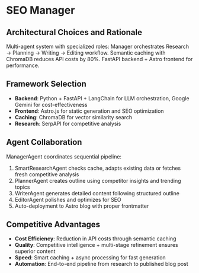 # SEO Manager

## Architectural Choices and Rationale
Multi-agent system with specialized roles: Manager orchestrates Research → Planning → Writing → Editing workflow. Semantic caching with ChromaDB reduces API costs by 80%. FastAPI backend + Astro frontend for performance.

## Framework Selection
- **Backend**: Python + FastAPI + LangChain for LLM orchestration, Google Gemini for cost-effectiveness
- **Frontend**: Astro.js for static generation and SEO optimization
- **Caching**: ChromaDB for vector similarity search
- **Research**: SerpAPI for competitive analysis

## Agent Collaboration
ManagerAgent coordinates sequential pipeline:
1. SmartResearchAgent checks cache, adapts existing data or fetches fresh competitive analysis
2. PlannerAgent creates outline using competitor insights and trending topics
3. WriterAgent generates detailed content following structured outline
4. EditorAgent polishes and optimizes for SEO
5. Auto-deployment to Astro blog with proper frontmatter

## Competitive Advantages
- **Cost Efficiency**: Reduction in API costs through semantic caching
- **Quality**: Competitive intelligence + multi-stage refinement ensures superior content
- **Speed**: Smart caching + async processing for fast generation
- **Automation**: End-to-end pipeline from research to published blog post